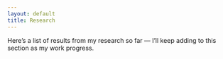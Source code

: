 ```yaml
---
layout: default
title: Research
---
```


Here’s a list of results from my research so far — I’ll keep adding to this section as my work progress.

